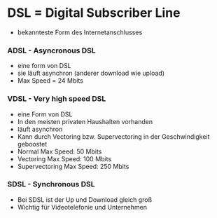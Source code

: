 # DSL = Digital Subscriber Line
- bekannteste Form des Internetanschlusses

### ADSL - Asyncronous DSL
- eine form von DSL
- sie läuft asynchron (anderer download wie upload)
- Max Speed = 24 Mbits

### VDSL - Very high speed DSL
- eine Form von DSL
- In den meisten privaten Haushalten vorhanden
- läuft asynchron
- Kann durch Vectoring bzw. Supervectoring in der Geschwindigkeit geboostet
- Normal Max Speed: 50 Mbits
- Vectoring Max Speed: 100 Mbits
- Supervectoring Max Speed: 250 Mbits

### SDSL - Synchronous DSL
- Bei SDSL ist der Up und Download gleich groß
- Wichtig für Videotelefonie und Unternehmen
